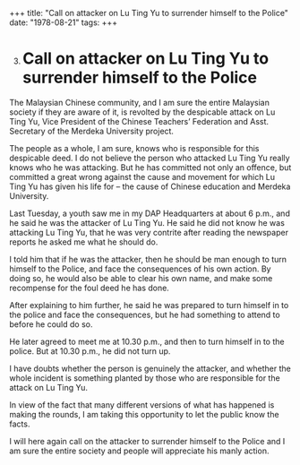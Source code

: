+++ 
title: "Call on attacker on Lu Ting Yu to surrender himself to the Police"
date: "1978-08-21"
tags:
+++

3.	# Call on attacker on Lu Ting Yu to surrender himself to the Police

The Malaysian Chinese community, and I am sure the entire Malaysian society if they are aware of it, is revolted by the despicable attack on Lu Ting Yu, Vice President of the Chinese Teachers’ Federation and Asst. Secretary of the Merdeka University project.

The people as a whole, I am sure, knows who is responsible for this despicable deed. I do not believe the person who attacked Lu Ting Yu really knows who he was attacking. But he has committed not only an offence, but committed a great wrong against the cause and movement for which Lu Ting Yu has given his life for – the cause of Chinese education and Merdeka University.</u>

Last Tuesday, a youth saw me in my DAP Headquarters at about 6 p.m., and he said he was the attacker of Lu Ting Yu. He said he did not know he was attacking Lu Ting Yu, that he was very contrite after reading the newspaper reports he asked me what he should do.

I told him that if he was the attacker, then he should be man enough to turn himself to the Police, and face the consequences of his own action. By doing so, he would also be able to clear his own name, and make some recompense for the foul deed he has done.

After explaining to him further, he said he was prepared to turn himself in to the police and face the consequences, but he had something to attend to before he could do so.

He later agreed to meet me at 10.30 p.m., and then to turn himself in to the police. But at 10.30 p.m., he did not turn up.

I have doubts whether the person is genuinely the attacker, and whether the whole incident is something planted by those who are responsible for the attack on Lu Ting Yu.

In view of the fact that many different versions of what has happened is making the rounds, I am taking this opportunity to let the public know the facts.

I will here again call on the attacker to surrender himself to the Police and I am sure the entire society and people will appreciate his manly action.
 
